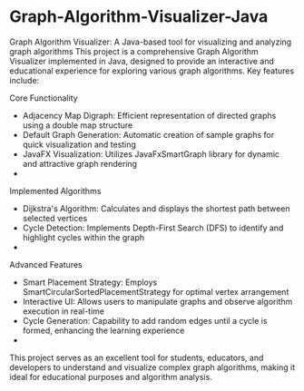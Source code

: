 # Graph-Algorithm-Visualizer-Java
Graph Algorithm Visualizer: A Java-based tool for visualizing and analyzing graph algorithms This project is a comprehensive Graph Algorithm Visualizer implemented in Java, designed to provide an interactive and educational experience for exploring various graph algorithms. Key features include:

Core Functionality
* Adjacency Map Digraph: Efficient representation of directed graphs using a double map structure
* Default Graph Generation: Automatic creation of sample graphs for quick visualization and testing
* JavaFX Visualization: Utilizes JavaFxSmartGraph library for dynamic and attractive graph rendering
* 
Implemented Algorithms
* Dijkstra's Algorithm: Calculates and displays the shortest path between selected vertices
* Cycle Detection: Implements Depth-First Search (DFS) to identify and highlight cycles within the graph
* 
Advanced Features
* Smart Placement Strategy: Employs SmartCircularSortedPlacementStrategy for optimal vertex arrangement
* Interactive UI: Allows users to manipulate graphs and observe algorithm execution in real-time
* Cycle Generation: Capability to add random edges until a cycle is formed, enhancing the learning experience
* 
This project serves as an excellent tool for students, educators, and developers to understand and visualize complex graph algorithms, making it ideal for educational purposes and algorithm analysis.
